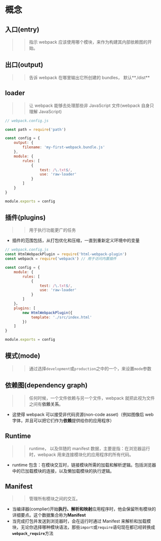 # 概念

## 入口(entry)

> > 指示 webpack 应该使用哪个模块，来作为构建其内部依赖图的开始。

## 出口(output)

> > 告诉 webpack 在哪里输出它所创建的 bundles， 默认**./dist**

## loader

> > 让 webpack 能够去处理那些非 JavaScript 文件(webpack 自身只理解 JavaScript)

```JavaScript
// webpack.config.js

const path = require('path')

const config = {
    output: {
        filename: 'my-first-webpack.bundle.js'
    },
    module: {
        rules: [
            {
                test: /\.txt$/,
                use: 'raw-loader'
            }
        ]
    }
}

module.exports = config
```

## 插件(plugins)

> > 用于执行功能更广的任务

- 插件的范围包括，从打包优化和压缩，一直到重新定义环境中的变量

```JavaScript
// webpack.config.js
const HtmlWebpackPlugin = require('html-webpack-plugin')
const webpack = require('webpack') // 用于访问内置插件

const config = {
    module: {
        rules: [
            {
                test: /\.txt$/,
                use: 'raw-loader'
            }
        ]
    }，
    plugins: [
        new HtmlWebpackPlugin({
            template: './src/index.html'
        })
    ]
}

module.exports = config
```

## 模式(mode)

> > 通过选择<code>development</code>或<code>production</code>之中的一个，来设置<code>mode</code>参数

## 依赖图(dependency graph)

> > 任何时候，一个文件依赖与另一个文件，webpack 就把此视为文件之间有**依赖关系**。

- 这使得 webpack 可以接受非代码资源(non-code asset)（例如图像后 web 字体，并且可以把它们作为**依赖**提供给你的应用程序）

## Runtime

> > runtime， 以及伴随的 manifest 数据，主要是指：在浏览器运行时，webpack 用来连接模块化的应用程序的所有代码。

- runtime 包含：在模块交互时，链接模块所需的加载和解析逻辑。包括浏览器中的已加载模块的连接，以及懒加载模块的执行逻辑。

## Manifest

> > 管理所有模块之间的交互。

- 当编译器(complier)开始**执行、解析和映射**应用程序时，他会保留所有模块的详细要点。这个数据集合称为**Manifest**
- 当完成打包并发送到浏览器时，会在运行时通过 Manifest 来解析和加载模块，无论你选择哪种模块语法，那些<code>import</code>或<code>require</code>语句现在都已经转换成<code>**webpack_require**</code>方法
